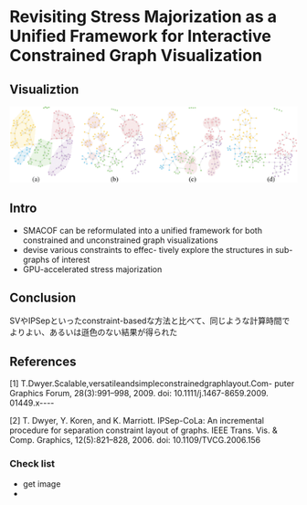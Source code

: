 # Revisiting Stress Majorization as a Unified Framework for Interactive Constrained Graph Visualization

## Visualiztion
![](img/sm-for-icgv-fig1.gif)

##  Intro
- SMACOF can be reformulated into a unified framework for both constrained and unconstrained graph visualizations
- devise various constraints to effec- tively explore the structures in sub-graphs of interest
- GPU-accelerated stress majorization

## Conclusion
SVやIPSepといったconstraint-basedな方法と比べて、同じような計算時間でよりよい、あるいは遜色のない結果が得られた

## References
[1] T.Dwyer.Scalable,versatileandsimpleconstrainedgraphlayout.Com- puter Graphics Forum, 28(3):991–998, 2009. doi: 10.1111/j.1467-8659.2009. 01449.x----

[2] T. Dwyer, Y. Koren, and K. Marriott. IPSep-CoLa: An incremental procedure for separation constraint layout of graphs. IEEE Trans. Vis. & Comp. Graphics, 12(5):821–828, 2006. doi: 10.1109/TVCG.2006.156

### Check list
- get image
-
